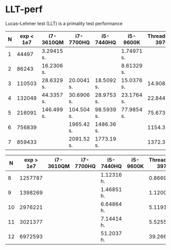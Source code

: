 # LLT-perf

Lucas–Lehmer test (LLT) is a primality test performance

| N | exp < 1e7 | i7-3610QM   |   i7-7700HQ  |  i5-7440HQ  |  i5-9600K    | Threadripper 3970X |    i7-11800H     |
|---|-----------|-------------|--------------|-------------|--------------|--------------------|------------------|
| 1 |   44497   |   3.29415 s.|              |             |   1.74971 s. |                    |                  |
| 2 |   86243   |  16.2306 s. |              |             |   8.61329 s. |                    |    6.529 s.      |
| 3 |  110503   |  28.6329 s. |   20.0041 s. | 18.5092 s.  |  15.0376 s.  |    14.9083 s.      |   11.876 s.      |
| 4 |  132049   |  44.3357 s. |   30.6906 s. | 28.9753 s.  |  23.1764 s.  |    22.8448 s.      |   18.206 s.      |
| 5 |  216091   | 146.499 s.  |  104.504 s.  | 98.5939 s.  |  77.9854 s.  |    75.6733 s.      |   60.235 s.      |
| 6 |  756839   |             | 1965.42 s.   | 1486.36 s.  |              |  1154.37 s.        |  866.485 s.      |
| 7 |  859433   |             | 2091.52 s.   | 1773.19 s.  |              |  1372.37 s.        | 1046.464 s.      |


| N | exp > 1e7 | i7-3610QM   |   i7-7700HQ  |  i5-7440HQ  |  i5-9600K    | Threadripper 3970X |    i7-11800H     |
|---|-----------|-------------|--------------|-------------|--------------|--------------------|------------------|
| 8 | 1257787   |             |              | 1.12316 h.  |              |  0.866907 h.       |                  |
| 9 | 1398269   |             |              | 1.46851 h.  |              |  1.12004 h.        |                  |
|10 | 2976221   |             |              | 6.64864 h.  |              |  5.11919 h.        |                  |
|11 | 3021377   |             |              | 7.14414 h.  |              |  5.52554 h.        |                  |
|12 | 6972593   |             |              | 51.2037 h.  |              |  39.2661 h.        |                  |
